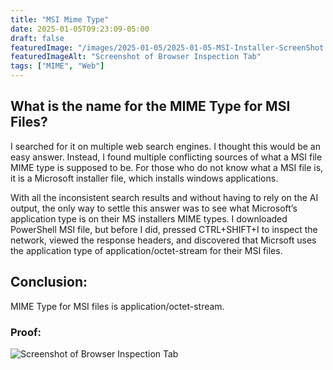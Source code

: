 ```yaml
---
title: "MSI Mime Type"
date: 2025-01-05T09:23:09-05:00
draft: false
featuredImage: "/images/2025-01-05/2025-01-05-MSI-Installer-ScreenShot.png"
featuredImageAlt: "Screenshot of Browser Inspection Tab"
tags: ["MIME", "Web"]
---
```

## What is the name for the MIME Type for MSI Files? 

I searched for it on multiple web search engines. I thought this would be an easy answer. Instead, I found multiple conflicting sources of what a MSI file MIME type is supposed to be. For those who do not know what a MSI file is, it is a Microsoft installer file, which installs windows applications. 

With all the inconsistent search results and without having to rely on the AI output, the only way to settle this answer was to see what Microsoft’s application type is on their MS installers MIME types. I downloaded PowerShell MSI file, but before I did, pressed CTRL+SHIFT+I to inspect the network, viewed the response headers, and discovered that Micrsoft uses the application type of application/octet-stream for their MSI files. 

 

## Conclusion: 

MIME Type for MSI files is application/octet-stream. 

### Proof:
![Screenshot of Browser Inspection Tab](/images/2025-01-05/2025-01-05-MSI-Installer-ScreenShot.png "Screenshot of Browser Inspection Tab")
